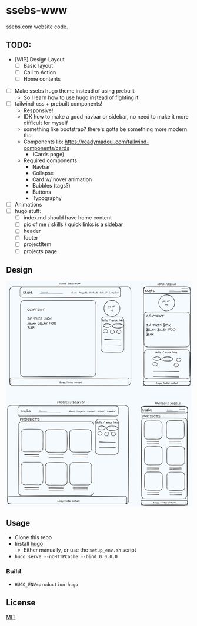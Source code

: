 # ssebs-www

ssebs.com website code. 
 
## TODO:
- [WIP] Design Layout
  - [ ] Basic layout
  - [ ] Call to Action
  - [ ] Home contents
- [ ] Make ssebs hugo theme instead of using prebuilt
  - So I learn how to use hugo instead of fighting it
- [ ] tailwind-css + prebuilt components!
  - Responsive!
  - IDK how to make a good navbar or sidebar, no need to make it more difficult for myself
  - something like bootstrap? there's gotta be something more modern tho
  - Components lib: https://readymadeui.com/tailwind-components/cards
    - (Cards page)
  - Required components:
    - Navbar
    - Collapse
    - Card w/ hover animation
    - Bubbles (tags?)
    - Buttons 
    - Typography
- [ ] Animations
- [ ] hugo stuff:
  - [ ] index.md should have home content
  - [ ] pic of me / skills / quick links is a sidebar
  - [ ] header
  - [ ] footer
  - [ ] projectItem
  - [ ] projects page

## Design
![home](.excalidraw.png)


## Usage
- Clone this repo
- Install [hugo](https://gohugo.io/)
  - Either manually, or use the `setup_env.sh` script
- `hugo serve --noHTTPCache --bind 0.0.0.0`

### Build
- `HUGO_ENV=production hugo`

## License
[MIT](./LICENSE)
